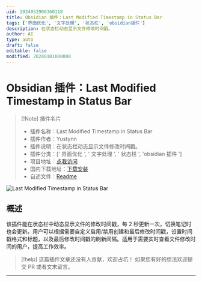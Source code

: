 ```yaml
---
uid: 2024052908360118
title: Obsidian 插件：Last Modified Timestamp in Status Bar
tags: ['界面优化', '文字处理', '状态栏', 'obsidian插件']
description: 在状态栏动态显示文件修改时间戳。
author: AI
type: auto
draft: false
editable: false
modified: 20240101000000
---
```


# Obsidian 插件：Last Modified Timestamp in Status Bar

> [!Note] 插件名片
> - 插件名称：Last Modified Timestamp in Status Bar
> - 插件作者：Yustynn
> - 插件说明：在状态栏动态显示文件修改时间戳。
> - 插件分类：[' 界面优化 ', ' 文字处理 ', ' 状态栏 ', 'obsidian 插件 ']
> - 项目地址：[点我访问](https://github.com/Yustynn/obsidian-last-modified-timestamp-in-status-bar)
> - 国内下载地址：[下载安装](https://pkmer.cn/products/plugin/pluginMarket/?last-modified-timestamp-in-status-bar)
> - 自述文件：[Readme](https://ghproxy.net/https://raw.githubusercontent.com/Yustynn/obsidian-last-modified-timestamp-in-status-bar/master/README.md)

![Last Modified Timestamp in Status Bar](https://cdn.pkmer.cn/covers/last-modified-timestamp-in-status-bar.png!pkmer)

## 概述

该插件能在状态栏中动态显示文件的修改时间戳，每 2 秒更新一次，切换笔记时也会更新。用户可以根据需要自定义启用/禁用创建和最后修改时间戳，设置时间戳格式和标题，以及最后修改时间戳的刷新间隔。适用于需要实时查看文件修改时间的用户，提高工作效率。

> [!help]
> 这篇插件文章还没有人贡献，欢迎占坑！
> 如果您有好的想法欢迎提交 PR 或者文末留言。

---



